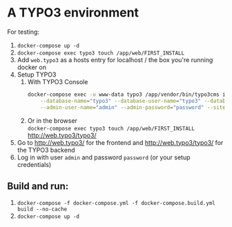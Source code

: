 # A TYPO3 environment

For testing:
1.  `docker-compose up -d`
1.  `docker-compose exec typo3 touch /app/web/FIRST_INSTALL`
1.  Add `web.typo3` as a hosts entry for localhost / the box you're running docker on
1.  Setup TYPO3
    1.  With TYPO3 Console  
        ```bash
        docker-compose exec -u www-data typo3 /app/vendor/bin/typo3cms install:setup --non-interactive \
            --database-name="typo3" --database-user-name="typo3" --database-user-password="typo3" --database-host-name="db" --database-port="3306" --use-existing-database \
            --admin-user-name="admin" --admin-password="password" --site-setup-type="site" --site-name="TYPO3 Demo"
        ```
    1.  Or in the browser  
        `docker-compose exec typo3 touch /app/web/FIRST_INSTALL`  
        <http://web.typo3/typo3/>
1.  Go to <http://web.typo3/> for the frontend and <http://web.typo3/typo3/> for the TYPO3 backend
1.  Log in with user `admin` and password `password` (or your setup credentials)


## Build and run:

1.  `docker-compose -f docker-compose.yml -f docker-compose.build.yml build --no-cache`
1.  `docker-compose up -d`
